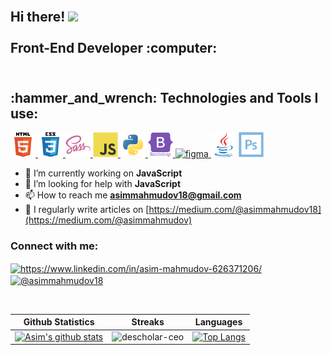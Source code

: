 <h2 align="left">
 <abc>
  <br>Hi there! <img src="https://user-images.githubusercontent.com/42378118/110234147-e3259600-7f4e-11eb-95be-0c4047144dea.gif" width="30"><br>
  <br> Front-End Developer :computer:<br>
  <br>
<!--     <img src="https://media.giphy.com/media/SWoSkN6DxTszqIKEqv/giphy.gif" alt="Coder GIF" width="500"> -->
 </abc>
</h2>


<h2 align="left">:hammer_and_wrench: Technologies and Tools I use:</h2>
<p align="left">
    <a href="https://www.w3.org/html/" target="_blank"> <img src="https://raw.githubusercontent.com/devicons/devicon/master/icons/html5/html5-original-wordmark.svg" alt="html5" width="40" height="40"/> </a>
    <a href="https://www.w3schools.com/css/" target="_blank"> <img src="https://raw.githubusercontent.com/devicons/devicon/master/icons/css3/css3-original-wordmark.svg" alt="css3" width="40" height="40"/> </a>
<a href="https://sass-lang.com" target="_blank"> <img src="https://raw.githubusercontent.com/devicons/devicon/master/icons/sass/sass-original.svg" alt="sass" width="40" height="40"/> </a>
    <a href="https://developer.mozilla.org/en-US/docs/Web/JavaScript" target="_blank"> <img src="https://raw.githubusercontent.com/devicons/devicon/master/icons/javascript/javascript-original.svg" alt="javascript" width="40" height="40"/> </a>
    <a href="https://www.python.org" target="_blank"> <img src="https://raw.githubusercontent.com/devicons/devicon/master/icons/python/python-original.svg" alt="python" width="40" height="40"/> </a> 
<a href="https://getbootstrap.com" target="_blank"> <img src="https://raw.githubusercontent.com/devicons/devicon/master/icons/bootstrap/bootstrap-plain-wordmark.svg" alt="bootstrap" width="40" height="40"/> </a>
<a href="https://www.figma.com/" target="_blank"> <img src="https://www.vectorlogo.zone/logos/figma/figma-icon.svg" alt="figma" width="40" height="40"/> </a>
<img src="https://raw.githubusercontent.com/devicons/devicon/master/icons/java/java-original.svg" alt="java" width="40" height="40"/> </a> <img src="https://raw.githubusercontent.com/devicons/devicon/master/icons/photoshop/photoshop-line.svg" alt="photoshop" width="40" height="40"/> </a>
</p>




- 🔭 I’m currently working on **JavaScript**
- 🤝 I’m looking for help with **JavaScript**
- 📫 How to reach me **asimmahmudov18@gmail.com**
- 📝 I regularly write articles on [https://medium.com/@asimmahmudov18](https://medium.com/@asimmahmudov)


<h3 align="left">Connect with me:</h3>
<p align="left">
<a href="https://linkedin.com/in/https://www.linkedin.com/in/asim-mahmudov-626371206/" target="blank"><img align="center" src="https://raw.githubusercontent.com/rahuldkjain/github-profile-readme-generator/master/src/images/icons/Social/linked-in-alt.svg" alt="https://www.linkedin.com/in/asim-mahmudov-626371206/" height="30" width="40" /></a>
<a href="https://medium.com/@asimmahmudov18" target="blank"><img align="center" src="https://raw.githubusercontent.com/rahuldkjain/github-profile-readme-generator/master/src/images/icons/Social/medium.svg" alt="@asimmahmudov18" height="30" width="40" /></a>
</p>
</br>


|Github Statistics|Streaks|Languages|
|-|-|-|
|[![Asim's github  stats](https://github-readme-stats.vercel.app/api?username=asimmakhmudov&show_icons=true&theme=dark&hide_title=true)](https://github.com/asimmakhmudov)|![descholar-ceo](https://github-readme-streak-stats.herokuapp.com/?user=asimmakhmudov&theme=dark)|[![Top Langs](https://github-readme-stats.vercel.app/api/top-langs/?username=asimmakhmudov&show_icons=true&theme=dark&layout=compact&hide_title=true)](https://github.com/asimmakhmudov)



